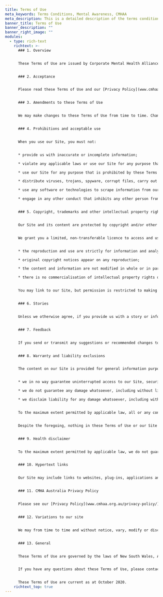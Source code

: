 ```yaml
---
title: Terms of Use
meta_keywords: Terms Conditions, Mental Awareness, CMHAA
meta_description: This is a detailed description of the terms conditions page.
banner_title: Terms of Use
banner_description: ""
banner_right_image: ""
modules:
  - type: rich-text
    richtext: >-
      ### 1. Overview


      These Terms of Use are issued by Corporate Mental Health Alliance Australia Limited (ABN 28 638 927 125) (**CMHA Australia**, **we**, **us** or **our**), and govern your use of this website (our **Site**). 


      ### 2. Acceptance


      Please read these Terms of Use and our [Privacy Policy](www.cmhaa.org.au/privacy-policy/) before making use of our Site. By using our Site you agree to, and must comply with, these Terms of Use and our [Privacy Policy](www.cmhaa.org.au/privacy-policy/).


      ### 3. Amendments to these Terms of Use


      We may make changes to these Terms of Use from time to time. Changes to these Terms of Use will be displayed as an updated version on our Site. We encourage you to periodically review these Terms of Use so you remain informed about the terms that govern your use of our Site.


      ### 4. Prohibitions and acceptable use


      When you use our Site, you must not:


      * provide us with inaccurate or incomplete information;

      * violate any applicable laws or use our Site for any purpose that is unlawful;

      * use our Site for any purpose that is prohibited by these Terms of Use;

      * distribute viruses, trojans, spyware, corrupt files, carry out denial of service attacks or use any other similar software or programs that may interrupt the functionality of our Site or damage the operation of any computer hardware or software;

      * use any software or technologies to scrape information from our Site or collect or store personal information about any users of our Site; and/or

      * engage in any other conduct that inhibits any other person from using or enjoying our Site.


      ### 5. Copyright, trademarks and other intellectual property rights


      Our Site and its content are protected by copyright and/or other intellectual property rights. We (or our licensors) retain all right, title and interest in and to our Site (including any trademarks and logos displayed on our Site) and all related content, and nothing you do on or in relation to our Site or any of the related content will transfer any intellectual property rights to you or grant you any licence to exercise any intellectual property rights unless this is expressly authorised by us in writing.


      We grant you a limited, non-transferable licence to access and use our Site in accordance with these Terms of Use and any applicable laws. You must not copy, reprint or electronically reproduce our Site or any related content in whole or in part, without our written permission except where:


      * the reproduction and use are strictly for information and analysis within your organisation to enable you get to know us;

      * original copyright notices appear on any reproduction;

      * the content and information are not modified in whole or in part and in any way whatsoever; and

      * there is no commercialisation of intellectual property rights owned by us (or our licensors).


      You may link to our Site, but permission is restricted to making a link without any alteration of our Site’s content. Subject to applicable law, we may revoke, suspend or deny the permissions referred to in this section at any time.


      ### 6. Stories


      Unless we otherwise agree, if you provide us with a story or information about you (including any pictures or images of you), you grant us a perpetual, royalty-free, irrevocable licence to use such story or information about you (including on our Site and in our promotional material), and we are free to use such story or information about you without compensation to you.


      ### 7. Feedback


      If you send or transmit any suggestions or recommended changes to our Site (**Feedback**), all such Feedback is, and will be treated as, non-confidential and non-proprietary. You assign all right, title and interest in, and we are free to use, without attribution or compensation to you, any such Feedback.


      ### 8. Warranty and liability exclusions


      The content on our Site is provided for general information purposes only. While we endeavour to ensure the functionality of our Site and provide you with helpful information, to the maximum extent permitted by applicable law:


      * we in no way guarantee uninterrupted access to our Site, security of our Site and absence of all viruses or other undesirable hosts (including in the elements of our Site and the information incorporated therein);

      * we do not guarantee any damage whatsoever, including without limitation direct or indirect damage that may result from access to our Site and the use of all or part of the elements or information contained therein; and

      * we disclaim liability for any damage whatsoever, including without limitation direct and indirect damage that may result from access to our Site and the use of all or part of the elements or information contained therein.


      To the maximum extent permitted by applicable law, all or any content or information published on our Site is provided “as is”, “as available” and “where is” without warranty of any kind, either express or implied, including but not limited to, warranties of merchantability, fitness for a particular purpose or non-infringement of third party rights.


      Despite the foregoing, nothing in these Terms of Use or our Site excludes, restricts or modifies any guarantee, term, condition, warranty, right or remedy implied or imposed by any statute or regulation which cannot lawfully excluded or limited (including under Australian Consumer Law).


      ### 9. Health disclaimer


      To the maximum extent permitted by applicable law, we do not guarantee the accuracy, quality, suitability or reliability of any information on our Site, including information provided as part of surveys and related tools. The information on our Site is not intended as a substitute for professional medical advice, diagnosis and treatment. If you have a question regarding your health or a medical condition, you should always seek the advice of a qualified medical professional.


      ### 10. Hypertext links


      Our Site may include links to websites, plug-ins, applications and other resources operated by third parties other than us. Such third-party links are provided solely as a convenience to you. We do not control or endorse such third-party links. We recommend you read the terms and conditions and privacy policies imposed by any such third parties.


      ### 11. CMHA Australia Privacy Policy


      Please see our [Privacy Policy](www.cmhaa.org.au/privacy-policy/) for details of how we collect and handle your personal information.


      ### 12. Variations to our site


      We may from time to time and without notice, vary, modify or discontinue, temporarily or permanently, any or all of our Site. While we will aim to advise you in advance if our Site is scheduled to be unavailable, we may not always be able to do so.


      ### 13. General


      These Terms of Use are governed by the laws of New South Wales, Australia. Any dispute arising from your use of our Site are exclusively subject to the jurisdiction of the courts of New South Wales, Australia.


      If you have any questions about these Terms of Use, please contact us at [info@cmhaa.org.au](mailto:info@cmhaa.org.au).


      These Terms of Use are current as at October 2020.
    richtext_top: true
---
```

